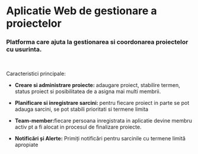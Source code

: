 # Aplicatie Web de gestionare a proiectelor

<h3>Platforma care ajuta la gestionarea si coordonarea proiectelor cu usurinta.</h3><br>
<p><i></i>Caracteristici principale:</i></p>
<ul>
<li><p><b>Creare si administrare proiecte: </b>adaugare proiect, stabilire termen, status proiect si posibilitatea de a asigna mai multi membrii.</p></li>
<li><p><b>Planificare si inregistrare sarcini: </b>pentru fiecare proiect in parte se pot adauga sarcini, se pot stabili prioritati si termene limita</p></li>
<li><p><b>Team-member:</b>fiecare persoana inregistrata in aplicatie devine membru activ pt a fi alocat in procesul de finalizare proiecte. </p></li>
<li><p><b>Notificări și Alerte:</b> Primiți notificări pentru sarcinile cu termene limită apropiate</p></li>

</ul>
